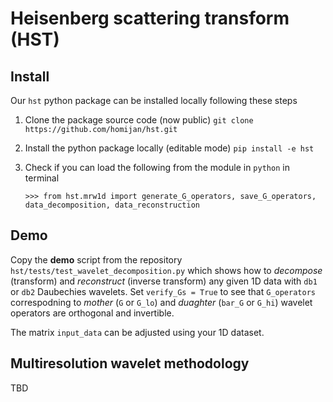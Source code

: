 # Heisenberg scattering transform (HST)

## Install

Our `hst` python package can be installed locally following these steps

1. Clone the package source code (now public) `git clone https://github.com/homijan/hst.git`

2. Install the python package locally (editable mode) `pip install -e hst`

3. Check if you can load the following from the module in `python` in terminal

   `>>> from hst.mrw1d import generate_G_operators, save_G_operators, data_decomposition, data_reconstruction`

## Demo

Copy the **demo** script from the repository `hst/tests/test_wavelet_decomposition.py` which shows how to *decompose* (transform) and *reconstruct* (inverse transform) any given 1D data with `db1` or `db2` Daubechies wavelets. Set `verify_Gs = True` to see that `G_operators` correspodning to *mother* (`G` or `G_lo`) and *duaghter* (`bar_G` or `G_hi`) wavelet operators are orthogonal and invertible. 

The matrix `input_data` can be adjusted using your 1D dataset. 

## Multiresolution wavelet methodology

TBD
